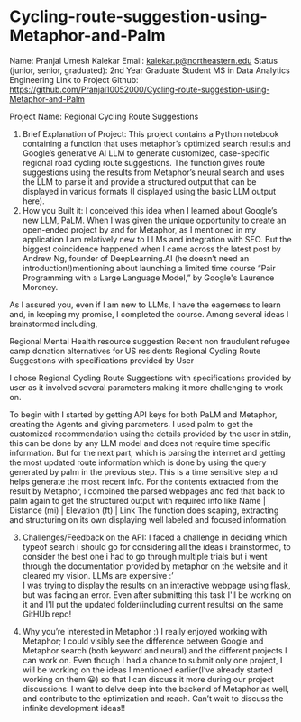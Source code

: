 # Cycling-route-suggestion-using-Metaphor-and-Palm

Name: Pranjal Umesh Kalekar
Email: kalekar.p@northeastern.edu
Status (junior, senior, graduated): 2nd Year Graduate Student MS in Data Analytics Engineering
Link to Project Github: https://github.com/Pranjal10052000/Cycling-route-suggestion-using-Metaphor-and-Palm


Project Name: Regional Cycling Route Suggestions

1. Brief Explanation of Project: 
This project contains a Python notebook containing a function that uses metaphor’s optimized search results and Google’s generative AI LLM to generate customized, case-specific regional road cycling route suggestions. The function gives route suggestions using the results from Metaphor’s neural search and uses the LLM to parse it and provide a structured output that can be displayed in various formats (I displayed using the basic LLM output here).
2. How you Built it:
I conceived this idea when I learned about Google’s new LLM, PaLM. When I was given the unique opportunity to create an open-ended project by and for Metaphor, as I mentioned in my application I am  relatively new to LLMs and integration with SEO. But the biggest coincidence happened when I came across the latest post by Andrew Ng, founder of DeepLearning.AI (he doesn’t need an introduction!)mentioning about launching a limited time course “Pair Programming with a Large Language Model,” by Google's Laurence Moroney. 

As I assured you, even if I am new to LLMs, I have the eagerness to learn and, in keeping my promise, I completed the course. Among several ideas I brainstormed including,

Regional Mental Health resource suggestion
Recent non fraudulent refugee camp donation alternatives for US residents
Regional Cycling Route Suggestions with specifications provided by User

I chose Regional Cycling Route Suggestions with specifications provided by user as it involved several parameters making it more challenging to work on.

To begin with I started by getting API keys for both PaLM and Metaphor, creating the Agents and giving parameters. 
I used palm to get the customized recommendation using the details provided by the user in stdin, this can be done by any LLM model and does not require time specific information. 
But for the next part, which is parsing the internet and getting the most updated route information which is done by using the query generated by palm in the previous step. This is a time sensitive step and helps generate the most recent info.
For the contents extracted from the result by Metaphor, i combined the parsed webpages and fed that back to palm again to get the structured output with required info like 
Name | Distance (mi) | Elevation (ft) | Link
The function does scaping, extracting and structuring on its own displaying well labeled and focused information.



3. Challenges/Feedback on the API:
I faced a challenge in deciding which typeof search i should go for considering all the ideas i brainstormed, to consider the best one i had to go through multiple trials but i went through the documentation provided by metaphor on the website and it cleared my vision.
LLMs are expensive :’\
I was trying to display the results on an interactive webpage using flask, but was facing an error. Even after submitting this task I'll be working on it and I'll put the updated folder(including current results) on the same GitHUb repo!


4. Why you’re interested in Metaphor :) 
I really enjoyed working with Metaphor;  I could visibly see the difference between Google and Metaphor search (both keyword and neural) and the different projects I can work on. Even though I had a chance to submit only one project, I will be working on the ideas I mentioned earlier(I’ve already started working on them 😀) so that I can discuss it more during our project discussions.
I want to delve deep into the backend of Metaphor as well, and contribute to the optimization and reach.
Can’t wait to discuss the infinite development ideas!!




